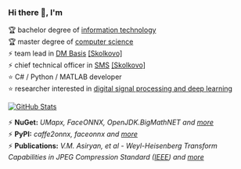 ### Hi there 👋, I'm

🏆 bachelor degree of [information technology](https://mtuci.ru/?lang=en)  
🏆 master degree of [computer science](https://en.misis.ru/)  
⚡ team lead in [DM Basis](https://www.basisauto.ru/) [[Skolkovo]](https://sk.ru/)  
⚡ chief technical officer in [SMS](https://smartmealservice.com/en/home-2) [[Skolkovo]](https://sk.ru/)  
⭐ C# / Python / MATLAB developer  
⭐ researcher interested in [digital signal processing and deep learning](https://www.researchgate.net/profile/Valery_Asiryan)  

[![GitHub Stats](https://github-readme-stats.vercel.app/api?username=asiryan)](https://github.com/anuraghazra/github-readme-stats)  

⚡ **NuGet:** *UMapx, FaceONNX, OpenJDK.BigMathNET and [more](https://www.nuget.org/profiles/asiryan)*  
⚡ **PyPI:** *caffe2onnx, faceonnx and [more](https://pypi.org/user/asiryan/)*  
⚡ **Publications:** *V.M. Asiryan, et al - Weyl-Heisenberg Transform Capabilities in JPEG Compression Standard ([IEEE](https://ieeexplore.ieee.org/document/9455005)) and [more](Publications)*  

<!--
**asiryan/asiryan** is a ✨ _special_ ✨ repository because its `README.md` (this file) appears on your GitHub profile.

Here are some ideas to get you started:

- 🔭 I’m currently working on ...
- 🌱 I’m currently learning ...
- 👯 I’m looking to collaborate on ...
- 🤔 I’m looking for help with ...
- 💬 Ask me about ...
- 📫 How to reach me: ...
- 😄 Pronouns: ...
- ⚡ Fun fact: ...
-->
